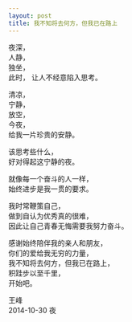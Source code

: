 ```yaml
---
layout: post
title: 我不知将去何方，但我已在路上
---
```

夜深，  
人静，   
独坐，   
此时，
让人不经意陷入思考。

清凉，    
宁静，    
放空，     
今夜，     
给我一片珍贵的安静。    

该思考些什么，   
好对得起这宁静的夜。     

就像每一个奋斗的人一样，    
始终进步是我一贯的要求。    

我时常鞭策自己，    
做到自认为优秀真的很难，     
因此让自己青春无悔需要我努力奋斗。

感谢始终陪伴我的亲人和朋友，    
你们的爱给我无穷的力量，    
我不知将去何方，但我已在路上，    
积跬步以至千里，    
开始吧。  

王峰    
2014-10-30 夜
